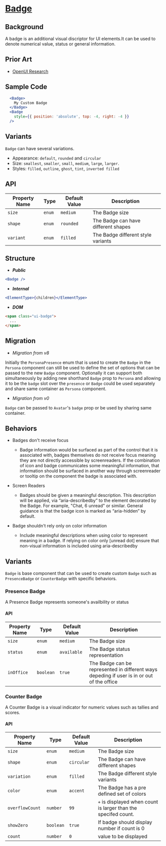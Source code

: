 # [Badge](https://github.com/microsoft/fluentui/issues/16925)

## Background

A badge is an additional visual discriptor for UI elements.It can be used to denote numerical value, status or general information.

## Prior Art

- [OpenUI Research](https://open-ui.org/components/badge.research)

## Sample Code

```jsx
  <Badge>
    My Custom Badge
  </Badge>
  <Badge
    style={{ position: 'absolute', top: -4, right: -4 }}
  />
```

## Variants

`Badge` can have several variations.

- Appearance: `default`, `rounded` and `circular`
- Size: `smallest`, `smaller`, `small`, `medium`, `large`, `larger`.
- Styles: `filled`, `outline`, `ghost`, `tint`, `inverted filled`

## API

| Property Name | Type   | Default Value | Description                         |
| ------------- | ------ | ------------- | ----------------------------------- |
| `size`        | `enum` | `medium`      | The Badge size                      |
| `shape`       | `enum` | `rounded`     | The Badge can have different shapes |
| `variant`     | `enum` | `filled`      | The Badge different style variants  |

## Structure

- _**Public**_

```jsx
<Badge />
```

- _**Internal**_

```jsx
<ElementType>{children}</ElementType>
```

- _**DOM**_

```html
<span class="ui-badge">
  ...
</span>
```

## Migration

- _Migration from v8_

Initially the `PersonaPresence` enum that is used to create the `Badge` in the `Persona` component can still be used to define the set of options that can be passed to the new `Badge` component.
Optionally it can support both simultaneously by adding new shorthand `Badge` prop to `Persona` and allowing it to be the `badge` slot over the `presence` or `Badge` could be used separately and share same container as
`Persona` component.

- _Migration from v0_

`Badge` can be passed to `Avatar`'s `badge` prop or be used by sharing same container.

## Behaviors

- Badges don't receive focus

  - Badge information would be surfaced as part of the control that it is associated with, badges themselves do not receive focus meaning they are not directly accessible by screenreaders.
    If the combination of icon and badge communicates some meaningful information, that information should be surfaced in another way through screenreader or tooltip on the component the badge is associated with.

- Screen Readers

  - Badges should be given a meaningful description. This description will be applied, via “aria-describedby” to the element decorated by the Badge. For example, "Chat, 6 unread" or similar.
    General guidance is that the badge icon is marked as “aria-hidden” by default.

- Badge shouldn't rely only on color information

  - Include meaningful descriptions when using color to represent meaning in a badge. If relying on color only [unread dot] ensure that non-visual information is included using aria-describedby

## Variants

`Badge` is base component that can be used to create custom `Badge` such as `PresenceBadge` or `CounterBadge` with specific behaviors.

### Presence Badge

A Presence Badge represents someone's availbility or status

#### API

| Property Name | Type      | Default Value | Description                                                                                |
| ------------- | --------- | ------------- | ------------------------------------------------------------------------------------------ |
| `size`        | `enum`    | `medium`      | The Badge size                                                                             |
| `status`      | `enum`    | `available`   | The Badge status representation                                                            |
| `inOffice`    | `boolean` | `true`        | The Badge can be represented in different ways depeding if user is in or out of the office |

### Counter Badge

A Counter Badge is a visual indicator for numeric values such as tallies and scores.

#### API

| Property Name   | Type      | Default Value | Description                                                    |
| --------------- | --------- | ------------- | -------------------------------------------------------------- |
| `size`          | `enum`    | `medium`      | The Badge size                                                 |
| `shape`         | `enum`    | `circular`    | The Badge can have different shapes                            |
| `variation`     | `enum`    | `filled`      | The Badge different style variants                             |
| `color`         | `enum`    | `accent`      | The Badge has a pre defined set of colors                      |
| `overflowCount` | `number`  | `99`          | `+` is displayed when count is larger than the specifed count. |
| `showZero`      | `boolean` | `true`        | If badge should display number if count is 0                   |
| `count`         | `number`  | `0`           | value to be displayed                                          |
